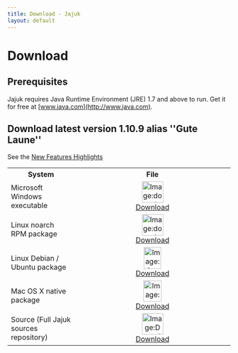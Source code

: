 ```yaml
---
title: Download - Jajuk
layout: default
---
```


# Download

## Prerequisites

Jajuk requires Java Runtime Environment (JRE) 1.7 and above to run. Get it for free at [www.java.com](http://www.java.com). 

## Download latest version 1.10.9 alias ''Gute Laune''
See the [New Features Highlights](/new_features.html)

<a name="installation_guides"></a>

<table border="0" cellpadding="20" cellspacing="5">
<tr>
	<th width="30%">System</th><th>File</th>
</tr>
<tr>
	<td>Microsoft Windows executable</td>
	<td style="text-align:center">
		 <a href="http://sourceforge.net/projects/jajuk/files/jajuk/1.10.9/jajuk-1.10.9-setup.exe" title="jajuk-1.10.9-setup.exe" >
		 <img alt="Image:download_win.png" src="/images/download_win.png" width="48" height="48" border="0" /><br/>Download</a>
	</td>
</tr>
<tr>
	<td>Linux noarch RPM package</td>
	<td style="text-align:center">
		<a href="http://sourceforge.net/projects/jajuk/files/jajuk/1.10.9/jajuk-1.10.9-1.noarch.rpm" title="jajuk-1.10.9-1.noarch.rpm" >
		<img alt="Image:download_rpm.png" src="/images/download_rpm.png" width="48" height="48" border="0" /><br/>Download</a>
	</td>
</tr>
<tr>
	<td>Linux Debian / Ubuntu package</td>
	<td style="text-align:center">
		<a href="http://sourceforge.net/projects/jajuk/files/jajuk/1.10.9/jajuk_1.10.9-3_all.deb" title="jajuk_1.10.9-3_all.deb" >
		<img alt="Image:download_deb.png" src="/images/download_deb.png" width="39" height="49" border="0" /><br/>Download</a>
	</td>
</tr>
<tr>
	<td>Mac OS X native package</td>
	<td style="text-align:center">
		<a href="http://sourceforge.net/projects/jajuk/files/jajuk/1.10.9/jajuk-macos-1.10.9.zip"  title="jajuk-macos-1.10.9.zip" >
		<img alt="Image:osx.png" src="/images/download_osx.png" width="41" height="48" border="0" /><br/>Download</a>
	</td>	
</tr>
<tr>
	<td>Source (Full Jajuk sources repository)</td>
	<td style="text-align:center">
	 	<a href="http://sourceforge.net/projects/jajuk/files/jajuk/1.10.9/jajuk-sources-1.10.9.zip" title="jajuk-sources-1.10.9.zip" >
		<img alt="Image:Download_sources.png" src="/images/download_sources.png" width="48" height="48" border="0" /><br/>Download</a>
	</td>	
</tr>
</table>

